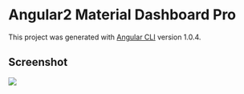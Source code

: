 # Angular2 Material Dashboard Pro

This project was generated with [Angular CLI](https://github.com/angular/angular-cli) version 1.0.4.

## Screenshot

![]("https://github.com/wangdicoder/angular2-material-dashboard-pro/raw/master/screenshot/dashboard.png")

